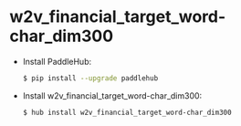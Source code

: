 # w2v_financial_target_word-char_dim300
* Install PaddleHub: 

    ```bash
    $ pip install --upgrade paddlehub
    ```

* Install w2v_financial_target_word-char_dim300: 

    ```bash
    $ hub install w2v_financial_target_word-char_dim300
    ```
